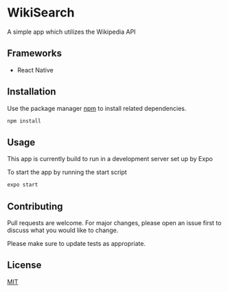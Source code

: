 # WikiSearch

A simple app which utilizes the Wikipedia API

## Frameworks

- React Native

## Installation

Use the package manager [npm](https://www.npmjs.com/) to install related dependencies.

```bash
npm install
```

## Usage
This app is currently build to run in a development server set up by Expo

To start the app by running the start script

```bash
expo start
```

## Contributing

Pull requests are welcome. For major changes, please open an issue first to discuss what you would like to change.

Please make sure to update tests as appropriate.

## License

[MIT](https://choosealicense.com/licenses/mit/)

